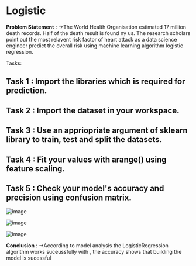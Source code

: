 # Logistic

**Problem Statement** :
  ->The World Health Organisation estimated 17 million death records. Half of the death result is found ny us. The research scholars point out the most relavent risk factor of heart attack as a data science engineer predict the overall risk using machine learning algorithm logistic regression.

Tasks:
## **Task 1** : Import the libraries which is required for prediction.
## **Task 2** : Import the dataset in your workspace.
## **Task 3** : Use an appriopriate argument of sklearn library to train, test and split the datasets.
## **Task 4** : Fit your values with arange() using feature scaling.
## **Task 5** : Check your model's accuracy and precision using confusion matrix.

![image](https://github.com/shyam0522/Logistic/assets/143178179/4a871375-123d-41b3-9a99-1cce1f29cc7e)

![image](https://github.com/shyam0522/Logistic/assets/143178179/14f32a51-99a9-4ed8-aae0-b32b623691a1)

![image](https://github.com/shyam0522/Logistic/assets/143178179/5da19db8-d57e-4d6c-a449-1bed3dd79f4a)

**Conclusion** : 
  ->According to model analysis the LogisticRegression algorithm works suceussfully with , the accuracy shows that building the model is sucessful




